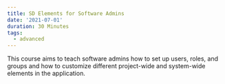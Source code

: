 ```yaml
---
title: SD Elements for Software Admins
date: '2021-07-01'
duration: 30 Minutes
tags:
  - advanced
---
```

This course aims to teach software admins how to set up users, roles, and groups and how to customize different project-wide and system-wide elements in the application.
